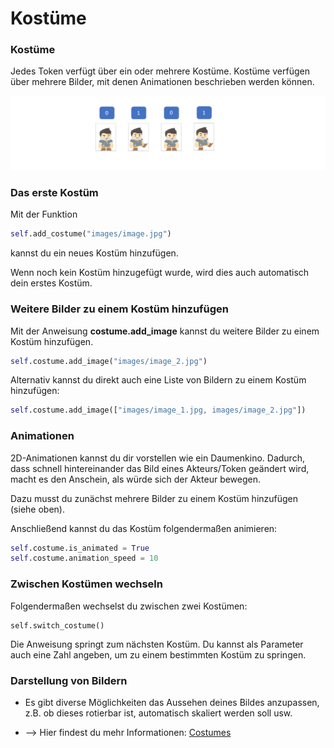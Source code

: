 Kostüme 
========

### Kostüme

Jedes Token verfügt über ein oder mehrere Kostüme. Kostüme verfügen über mehrere Bilder, mit denen Animationen beschrieben werden können.

![Animationen](../_images/costumes.png)



### Das erste Kostüm

Mit der Funktion

```python
self.add_costume("images/image.jpg")
```

kannst du ein neues Kostüm hinzufügen. 

Wenn noch kein Kostüm hinzugefügt wurde, wird dies auch automatisch dein erstes Kostüm.


### Weitere Bilder zu einem Kostüm hinzufügen
 
Mit der Anweisung **costume.add_image** kannst du weitere Bilder zu einem Kostüm hinzufügen. 
 
```python
self.costume.add_image("images/image_2.jpg")
```

Alternativ kannst du direkt auch eine Liste von Bildern zu einem Kostüm hinzufügen:

```python
self.costume.add_image(["images/image_1.jpg, images/image_2.jpg"])
```


### Animationen

2D-Animationen kannst du dir vorstellen wie ein Daumenkino. Dadurch, dass schnell hintereinander das 
Bild eines Akteurs/Token geändert wird, macht es den Anschein, als würde sich der Akteur bewegen.

Dazu musst du zunächst mehrere Bilder zu einem Kostüm hinzufügen (siehe oben).

Anschließend kannst du das Kostüm folgendermaßen animieren:

```python
self.costume.is_animated = True
self.costume.animation_speed = 10
```

### Zwischen Kostümen wechseln

Folgendermaßen wechselst du zwischen zwei Kostümen:

```
self.switch_costume()
```

Die Anweisung springt zum nächsten Kostüm. Du kannst als Parameter auch eine Zahl angeben, um zu einem bestimmten Kostüm zu springen.


### Darstellung von Bildern

  * Es gibt diverse Möglichkeiten das Aussehen deines Bildes anzupassen, z.B. ob dieses rotierbar ist, automatisch skaliert werden soll usw.

  * --> Hier findest du mehr Informationen: [Costumes](../key_concepts/costumes.md)


